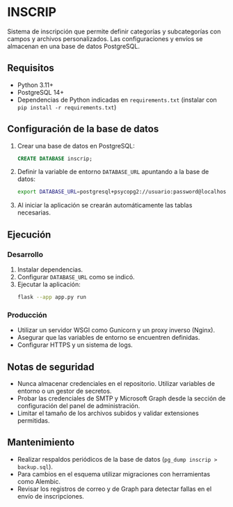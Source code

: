 # INSCRIP

Sistema de inscripción que permite definir categorías y subcategorías con campos y archivos personalizados. Las configuraciones y envíos se almacenan en una base de datos PostgreSQL.

## Requisitos
- Python 3.11+
- PostgreSQL 14+
- Dependencias de Python indicadas en `requirements.txt` (instalar con `pip install -r requirements.txt`)

## Configuración de la base de datos
1. Crear una base de datos en PostgreSQL:
   ```sql
   CREATE DATABASE inscrip;
   ```
2. Definir la variable de entorno `DATABASE_URL` apuntando a la base de datos:
   ```bash
   export DATABASE_URL=postgresql+psycopg2://usuario:password@localhost/inscrip
   ```
3. Al iniciar la aplicación se crearán automáticamente las tablas necesarias.

## Ejecución
### Desarrollo
1. Instalar dependencias.
2. Configurar `DATABASE_URL` como se indicó.
3. Ejecutar la aplicación:
   ```bash
   flask --app app.py run
   ```

### Producción
- Utilizar un servidor WSGI como Gunicorn y un proxy inverso (Nginx).
- Asegurar que las variables de entorno se encuentren definidas.
- Configurar HTTPS y un sistema de logs.

## Notas de seguridad
- Nunca almacenar credenciales en el repositorio. Utilizar variables de entorno o un gestor de secretos.
- Probar las credenciales de SMTP y Microsoft Graph desde la sección de configuración del panel de administración.
- Limitar el tamaño de los archivos subidos y validar extensiones permitidas.

## Mantenimiento
- Realizar respaldos periódicos de la base de datos (`pg_dump inscrip > backup.sql`).
- Para cambios en el esquema utilizar migraciones con herramientas como Alembic.
- Revisar los registros de correo y de Graph para detectar fallas en el envío de inscripciones.
